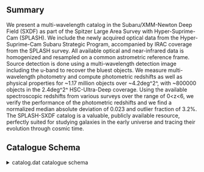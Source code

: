 ## Summary

We present a multi-wavelength catalog in the Subaru/XMM-Newton Deep Field (SXDF) as part of the Spitzer Large Area Survey with Hyper-Suprime-Cam (SPLASH). We include the newly acquired optical data from the Hyper-Suprime-Cam Subaru Strategic Program, accompanied by IRAC coverage from the SPLASH survey. All available optical and near-infrared data is homogenized and resampled on a common astrometric reference frame. Source detection is done using a multi-wavelength detection image including the u-band to recover the bluest objects. We measure multi-wavelength photometry and compute photometric redshifts as well as physical properties for ~1.17 million objects over ~4.2deg^2^, with ~800000 objects in the 2.4deg^2^ HSC-Ultra-Deep coverage. Using the available spectroscopic redshifts from various surveys over the range of 0<z<6, we verify the performance of the photometric redshifts and we find a normalized median absolute deviation of 0.023 and outlier fraction of 3.2%. The SPLASH-SXDF catalog is a valuable, publicly available resource, perfectly suited for studying galaxies in the early universe and tracing their evolution through cosmic time.

## Catalogue Schema

<details>
<summary>catalog.dat catalogue schema</summary>

| Bytes     | Format      | Units           | Label               | Explanations                                                                  |
|:----------|:------------|:----------------|:--------------------|:------------------------------------------------------------------------------|
| 1- 7      | I7          | ---             | Seq                 | [1/1169058] Source Identification number                                      |
| 9- 18     | F10.7       | deg             | RAdeg               | [33.4/35.6] Right Ascension (J2000) (RA)                                      |
| 20- 29    | F10.7       | deg             | DEdeg               | [-6.1/-3.9] Declination (J2000) (DEC)                                         |
| 31- 39    | E9.4        | deg             | amaj                | [2.2e-05/0.05] Semi-major axis (A)                                            |
| 41- 49    | E9.4        | deg             | bmin                | [4.8e-06/0.005]? Semi-minor axis (B)                                          |
| 51- 56    | F6.2        | deg             | PA                  | [-90/90] Position Angle (THETA)                                               |
| 58- 65    | F8.2        | pix             | Xpos                | Object position along x (X_IMAGE)                                             |
| 67- 74    | F8.2        | pix             | Ypos                | Object position along y (Y_IMAGE)                                             |
| 76- 82    | F7.2        | pix             | Aimg                | Semi-major axis (A_IMAGE)                                                     |
| 84- 89    | F6.2        | pix             | Bimg                | Semi-minor axis (B_IMAGE)                                                     |
| 91- 96    | F6.2        | deg             | PAimg               | Position Angle (THETA_IMAGE)                                                  |
| 98- 102   | F5.2        | ---             | KRad                | [3.5/14.6] Kron radius                                                        |
| 104- 108  | F5.2        | ---             | PAp                 | [3.5/11] Petrosian apertures                                                  |
| 110- 114  | I5          | pix2            | Area                | [4/99903] Isophotal area (filtered) above                                     |
| 116- 122  | F7.3        | ---             | Elon                | [1/489] Size ratio A_IMAGE/B_IMAGE                                            |
| 124- 132  | E9.3        | ---             | ell                 | Ellipticity 1-B_IMAGE/A_IMAGE (ELLIPTICITY)                                   |
| 134- 138  | F5.3        | ---             | E(B-V)              | [0.01/0.03] Galactic extinction                                               |
| 140- 184  | 5F9.1       | ---             | OffFlux             | [1/498078] Offsets (multiplicative) between                                   |
| 5         | arcsec      | apertures       | (OFFSET_FLUX)       | 186- 220 5F7.2  ---     Offmag    [-14.3/0] Offsets (linear) between AUTO and |
| 5         | arcsec      | apertures       | (OFFSET_MAG)        | 222- 231  F10.6 ---     zspec     [7e-5/6.3]?=-99 Spectroscopic redshift;     |
| 233- 248  | A16         | ---             | r_zspec             | Reference for the spectroscopic                                               |
| 250- 259  | F10.6       | ---             | zphot               | [0/6]?=-99 Best redshift for the source                                       |
| 261- 263  | I3          | ---             | S/G                 | [-99/1]?=-99 Star/galaxy classification flag                                  |
| 265- 271  | F7.3        | mag             | gmag                | [15.2/38.1]?=-99 Subaru/HSC g Kron-like                                       |
| 273- 280  | F8.3        | mag             | e_gmag              | [0/6969]?=-99 Error for gmag                                                  |
| 282- 288  | F7.2        | uJy             | Fhscg               | [-38/3042]?=-99 Subaru/HSC g-band flux                                        |
| 290- 295  | F6.2        | uJy             | e_Fhscg             | [0/9]?=-99 Fhscg uncertainty                                                  |
| 297- 303  | F7.3        | mag             | gmagISO             | [15.2/42]?=-99 Isophotal HSC g-band AB                                        |
| 305- 313  | F9.3        | mag             | e_gmagISO           | [0/46095]?=-99 gmagISO uncertainty                                            |
| 315- 321  | F7.2        | uJy             | FhscgISO            | [-12/2843]?=-99 Subaru/HSC g-band isophotal                                   |
| 323- 328  | F6.2        | uJy             | e_FhscgISO          | [0/4]?=-99 FhscgISO uncertainty                                               |
| 330- 369  | 5F8.3       | mag             | gmagAp              | [16/30]?=-99 Subaru/HSC g-band fixed                                          |
| 371- 410  | 5F8.3       | mag             | e_gmagAp            | [-1/8]?=-99 gmagAp uncertainties                                              |
| 412- 451  | 5F8.2       | uJy             | FhscgAp             | [-12/1263]?=-99 Subaru/HSC g-band fluxes                                      |
| 453- 487  | 5F7.2       | uJy             | e_FhscgAp           | [0/4]?=-99 FhscgAp uncertainties                                              |
| 489- 518  | 3F10.1      | pix             | gRad                | [-157499/1964] Fraction of light radii for                                    |
| 520- 522  | I3          | ---             | gFlag               | [0/184] Subaru/HSC g-band SExtractor                                          |
| 524       | I1          | ---             | f_gmag              | [0/1] Subaru/HSC g-band coverage flag                                         |
| 526- 532  | F7.3        | mag             | rmag                | [14.7/42]?=-99 Subaru/HSC r Kron-like                                         |
| 534- 543  | F10.3       | mag             | e_rmag              | [0/251727]?=-99 rmag uncertainty                                              |
| 545- 551  | F7.2        | uJy             | Fhscr               | [-104/4787]?=-99 Subaru/HSC r-band flux                                       |
| 553- 559  | F7.2        | uJy             | e_Fhscr             | [0/2593]?=-99 Fhscr uncertainty                                               |
| 561- 567  | F7.3        | mag             | rmagISO             | [14.7/39]?=-99 Isophotal HSC r-band AB                                        |
| 569- 577  | F9.3        | mag             | e_rmagISO           | [0/23487]?=-99 rmagISO uncertainty                                            |
| 579- 585  | F7.2        | uJy             | FhscrISO            | [-7/4901]?=-99 Subaru/HSC r-band isophotal                                    |
| 587- 593  | F7.2        | uJy             | e_FhscrISO          | [0/2430]?=-99 FhscrISO uncertainty                                            |
| 595- 634  | 5F8.3       | mag             | rmagAp              | [16/30]?=-99 Subaru/HSC r-band fixed                                          |
| 636- 675  | 5F8.3       | mag             | e_rmagAp            | [-1/719]?=-99 rmagAp uncertainties                                            |
| 677- 716  | 5F8.2       | uJy             | FhscrAp             | [-392/1358]?=-99 Subaru/HSC r-band fluxes                                     |
| 718- 757  | 5F8.2       | uJy             | e_FhscrAp           | [0/7895]?=-99 FhscrAp uncertainties                                           |
| 759- 788  | 3F10.1      | pix             | rRad                | [-186423/2135] Fraction of light radii                                        |
| 790- 792  | I3          | ---             | rFlag               | [0/184] Subaru/HSC r-band SExtractor                                          |
| 794       | I1          | ---             | f_rmag              | [0/1] Subaru/HSC g-band coverage flag                                         |
| 796- 802  | F7.3        | mag             | imag                | [14.6/39]?=-99 Subaru/HSC i Kron-like                                         |
| 804- 813  | F10.3       | mag             | e_imag              | [0/105521]?=-99 imag uncertainty                                              |
| 815- 822  | F8.2        | uJy             | Fhsci               | [-1290/5349]?=-99 Subaru/HSC i-band flux                                      |
| 824- 829  | F6.2        | uJy             | e_Fhsci             | [0/242]?=-99 Fhsci uncertainty                                                |
| 831- 837  | F7.3        | mag             | imagISO             | [14.6/39]?=-99 Isophotal HSC i-band AB                                        |
| 839- 848  | F10.3       | mag             | e_imagISO           | [0/64976]?=-99 imagISO uncertainty                                            |
| 850- 856  | F7.2        | uJy             | FhsciISO            | [-103/5007] Subaru/HSC i-band isophotal                                       |
| 858- 863  | F6.2        | uJy             | e_FhsciISO          | [0/206]?=-99 FhsciISO uncertainty                                             |
| 865- 904  | 5F8.3       | mag             | imagAp              | [16/30]?=-99 Subaru/HSC i-band fixed                                          |
| 906- 950  | 5F9.3       | mag             | e_imagAp            | [-1/1423]?=-99 imagAp uncertainty                                             |
| 952- 991  | 5F8.2       | uJy             | FhsciAp             | [-70/1427]?=-99 Subaru/HSC i-band fluxes                                      |
| 993-1027  | 5F7.2       | uJy             | e_FhsciAp           | [0/620]?=-99 FhsciAp uncertainties                                            |
| 1029-1058 | 3F10.1      | pix             | iRad                | [-829650/2024] Fraction of light radii                                        |
| 1060-1062 | I3          | ---             | iFlag               | [0/184] Subaru/HSC i-band SExtractor                                          |
| 1064      | I1          | ---             | f_imag              | [0/1] Subaru/HSC i-band coverage flag                                         |
| 1066-1072 | F7.3        | mag             | zmag                | [14/41]?=-99 Subaru/HSC z Kron-like                                           |
| 1074-1083 | F10.3       | mag             | e_zmag              | [0/681550]?=-99 zmag uncertainty                                              |
| 1085-1091 | F7.2        | uJy             | Fhscz               | [-274/8450] Subaru/HSC z-band flux within                                     |
| 1093-1099 | F7.2        | uJy             | e_Fhscz             | [0.01/30]?=-99 Fhscz uncertainty                                              |
| 1101-1107 | F7.3        | mag             | zmagISO             | [14/40]?=-99 Isophotal HSC z-band AB                                          |
| 1109-1117 | F9.3        | mag             | e_zmagISO           | [0/39194]?=-99 zmagISO uncertainty                                            |
| 1119-1125 | F7.2        | uJy             | FhsczISO            | [-82/8628]?=-99 Subaru/HSC z-band isophotal                                   |
| 1127-1132 | F6.2        | uJy             | e_FhsczISO          | [0/6]?=-99 FhsczISO uncertainty                                               |
| 1134-1173 | 5F8.3       | mag             | zmagAp              | [15.4/29]?=-99 Subaru/HSC z-band fixed                                        |
| 1175-1214 | 5F8.3       | mag             | e_zmagAp            | [-1/10]?=-99 zmagAp uncertainties                                             |
| 1216-1255 | 5F8.2       | uJy             | FhsczAp             | [-14/2514]?=-99 Subaru/HSC z-band fluxes                                      |
| 1257-1291 | 5F7.2       | uJy             | e_FhsczAp           | [0.01/9]?=-99 FhsczAp uncertainties                                           |
| 1293-1322 | 3F10.1      | pix             | zRad                | [-145493/2152] Fraction of light radii                                        |
| 1324-1326 | I3          | ---             | zFlag               | [0/184] Subaru/HSC z-band SExtractor                                          |
| 1328      | I1          | ---             | f_zmag              | [0/1] Subaru/HSC z-band coverage flag                                         |
| 1330-1336 | F7.3        | mag             | ymag                | [13.9/37]?=-99 Subaru/HSC y Kron-like                                         |
| 1338-1346 | F9.3        | mag             | e_ymag              | [0/17001]?=-99 ymag uncertainty                                               |
| 1348-1354 | F7.2        | uJy             | Fhscy               | [-345/9940] Subaru/HSC y-band flux within                                     |
| 1356-1361 | F6.2        | uJy             | e_Fhscy             | [0.01/60]?=-99 Fhscy uncertainty                                              |
| 1363-1369 | F7.3        | mag             | ymagISO             | [13.9/40]?=-99 Isophotal HSC y-band AB                                        |
| 1371-1380 | F10.3       | mag             | e_ymagISO           | [0/110537]?=-99 ymagISO uncertainty                                           |
| 1382-1389 | F8.2        | uJy             | FhscyISO            | [-63/10151]?=-99 Subaru/HSC y-band                                            |
| 1391-1396 | F6.2        | uJy             | e_FhscyISO          | [0.01/12]?=-99 FhscyISO uncertainty                                           |
| 1398-1437 | 5F8.3       | mag             | ymagAp              | [15/28]?=-99 Subaru/HSC y-band fixed                                          |
| 1439-1478 | 5F8.3       | mag             | e_ymagAp            | [-1/3]?=-99 ymagAp uncertainties                                              |
| 1480-1519 | 5F8.2       | uJy             | FhscyAp             | [-38/2913]?=-99 Subaru/HSC y-band fluxes                                      |
| 1521-1555 | 5F7.2       | uJy             | e_FhscyAp           | [0.01/6]?=-99 FhscyAp uncertainties                                           |
| 1557-1589 | 3E11.4      | pix             | yRad                | [-1.5e+6/2563] Fraction of light radii                                        |
| 1591-1593 | I3          | ---             | yFlag               | [0/184] Subaru/HSC y-band SExtractor                                          |
| 1595      | I1          | ---             | f_ymag              | [0/1] Subaru/HSC y-band coverage flag                                         |
| 1597-1603 | F7.3        | mag             | bmagscam            | [13.9/42]?=-99 Kron-like elliptical                                           |
| 1605-1613 | F9.3        | mag             | e_bmagscam          | [0/79630]?=-99 bmagscam uncertainty                                           |
| 1615-1622 | F8.2        | uJy             | Fscamb              | [-104/10095] Subaru/suprime B-band flux                                       |
| 1624-1629 | F6.2        | uJy             | e_Fscamb            | [0/3]?=-99 Fscamb uncertainty                                                 |
| 1631-1637 | F7.3        | mag             | bmagscamISO         | [13.9/41]?=-99 Isophotal Subaru/suprime                                       |
| 1639-1646 | F8.3        | mag             | e_bmagscamISO       | [0/5049]?=-99 bmagscamISO uncertainty                                         |
| 1648-1654 | F7.2        | uJy             | FscambISO           | [-12/9644]?=-99 Isophotal Subaru/suprime                                      |
| 1656-1661 | F6.2        | uJy             | e_FscambISO         | [0/0.6]?=-99 FscambISO uncertainty                                            |
| 1663-1702 | 5F8.3       | mag             | bmagscamAp          | [16/31]?=-99 Subaru/suprime B-band fixed                                      |
| 1704-1743 | 5F8.3       | mag             | e_bmagscamAp        | [-1/2]?=-99 bmagscamAp uncertainties                                          |
| 1745-1784 | 5F8.2       | uJy             | FscambAp            | [-13/1240]?=-99 Subaru/suprime B-band                                         |
| 1786-1820 | 5F7.2       | uJy             | e_FscambAp          | [0/0.2]?=-99 FscambAp uncertainties                                           |
| 1822-1851 | 3F10.1      | pix             | bscamRad            | [-276343/926] Subaru/suprime B-band                                           |
| 1853-1855 | I3          | ---             | bscamFlag           | [0/184] Subaru/suprime B-band SExtractor                                      |
| 1857      | I1          | ---             | f_bmagscam          | [0/1] Subaru/suprime B-band coverage flag                                     |
| 1859-1865 | F7.3        | mag             | vmagscam            | [14/38]?=-99 Kron-like elliptical aperture                                    |
| 1867-1874 | F8.3        | mag             | e_vmagscam          | [0/6059]?=-99 vmagscam uncertainty                                            |
| 1876-1883 | F8.2        | uJy             | Fscamv              | [-9148/7886] Subaru/suprime V-band flux                                       |
| 1885-1890 | F6.2        | uJy             | e_Fscamv            | [0/3]?=-99 Fscamv uncertainty                                                 |
| 1892-1898 | F7.3        | mag             | vmagscamISO         | [13.8/41]?=-99 Isophotal Subaru/suprime                                       |
| 1900-1908 | F9.3        | mag             | e_vmagscamISO       | [0/10873]?=-99 vmagscamISO uncertainty                                        |
| 1910-1917 | F8.2        | uJy             | FscamvISO           | [-146/11202]?=-99 Isophotal Subaru/suprime                                    |
| 1919-1924 | F6.2        | uJy             | e_FscamvISO         | [0/0.8]?=-99 FscamvISO uncertainty                                            |
| 1926-1965 | 5F8.3       | mag             | vmagscamAp          | [16.2/31]?=-99 Subaru/suprime V-band fixed                                    |
| 1967-2006 | 5F8.3       | mag             | e_vmagscamAp        | [-1/4]?=-99 vmagscamAp uncertainties                                          |
| 2008-2047 | 5F8.2       | uJy             | FscamvAp            | [-811/1216] Subaru/suprime V-band fluxes                                      |
| 2049-2083 | 5F7.2       | uJy             | e_FscamvAp          | [0/0.3]?=-99 FscamvAp uncertainties                                           |
| 2085-2114 | 3F10.1      | pix             | vscamRad            | [-285307/2201] Subaru/suprime V-band                                          |
| 2116-2118 | I3          | ---             | vscamFlag           | [0/184] Subaru/suprime V-band SExtractor                                      |
| 2120      | I1          | ---             | f_vmagscam          | [0/1] Subaru/suprime V-band coverage flag                                     |
| 2122-2128 | F7.3        | mag             | rmagscam            | [13.8/42]?=-99 Kron-like elliptical                                           |
| 2130-2138 | F9.3        | mag             | e_rmagscam          | [0/77177]?=-99 rmagscam uncertainty                                           |
| 2140-2147 | F8.2        | uJy             | Fscamr              | [-99/10632]?=-99 Subaru/suprime Rc-band                                       |
| 2149-2154 | F6.2        | uJy             | e_Fscamr            | [0/4]?=-99 Fscamr uncertainty                                                 |
| 2156-2162 | F7.3        | mag             | rmagscamISO         | [13.5/41]?=-99 Isophotal Subaru/suprime                                       |
| 2164-2172 | F9.3        | mag             | e_rmagscamISO       | [0/19730]?=-99 rmagscamISO uncertainty                                        |
| 2174-2181 | F8.2        | uJy             | FscamrISO           | [-11/13950]?=-99 Isophotal Subaru/suprime                                     |
| 2183-2188 | F6.2        | uJy             | e_FscamrISO         | [0/1]?=-99 FscamrISO uncertainty                                              |
| 2190-2229 | 5F8.3       | mag             | rmagscamAp          | [16/31]?=-99 Subaru/suprime Rc-band fixed                                     |
| 2231-2270 | 5F8.3       | mag             | e_rmagscamAp        | [-1/3]?=-99 rmagscamAp uncertainties                                          |
| 2272-2311 | 5F8.2       | uJy             | FscamrAp            | [-91/1405]?=-99 Subaru/suprime Rc-band                                        |
| 2313-2347 | 5F7.2       | uJy             | e_FscamrAp          | [0/0.3]?=-99 FscamrAp uncertainties                                           |
| 2349-2381 | 3E11.4      | pix             | rscamRad            | [-2e+6/954] Subaru/suprime Rc-band                                            |
| 2383-2385 | I3          | ---             | rscamFlag           | [0/184] Subaru/suprime Rc-band SExtractor                                     |
| 2387      | I1          | ---             | f_rmagscam          | [0/1] Subaru/suprime Rc-band coverage flag                                    |
| 2389-2395 | F7.3        | mag             | imagscam            | [13.8/39]?=-99 Kron-like elliptical                                           |
| 2397-2405 | F9.3        | mag             | e_imagscam          | [0/14850]?=-99 imagscam uncertainty                                           |
| 2407-2414 | F8.2        | uJy             | Fscami              | [-83/10523]?=-99 Subaru/suprime i'-band                                       |
| 2416-2421 | F6.2        | uJy             | e_Fscami            | [0/5]?=-99 RedshiftsFscami uncertainty                                        |
| 2423-2429 | F7.3        | mag             | imagscamISO         | [13.5/39]?=-99 Isophotal Subaru/suprime                                       |
| 2431-2438 | F8.3        | mag             | e_imagscamISO       | [0/1364]?=-99 imagscamISO uncertainty                                         |
| 2440-2447 | F8.2        | uJy             | FscamiISO           | [-7/14566]?=-99 Isophotal Subaru/suprime                                      |
| 2449-2454 | F6.2        | uJy             | e_FscamiISO         | [0/1]?=-99 FscamiISO uncertainty                                              |
| 2456-2495 | 5F8.3       | mag             | imagscamAp          | [15.7/30]?=-99 Subaru/suprime i'-band fixed                                   |
| 2497-2536 | 5F8.3       | mag             | e_imagscamAp        | [-1/3]?=-99 imagscamAp uncertainties                                          |
| 2538-2577 | 5F8.2       | uJy             | FscamiAp            | [-10/1904]?=-99 Subaru/suprime i'-band                                        |
| 2579-2613 | 5F7.2       | uJy             | e_FscamiAp          | [0/0.4]?=-99 FscamiAp uncertainties                                           |
| 2615-2644 | 3F10.1      | pix             | iscamRad            | [-161651/966.2] Subaru/suprime i'-band                                        |
| 2646-2648 | I3          | ---             | iscamFlag           | [0/184] Subaru/suprime i'-band SExtractor                                     |
| 2650      | I1          | ---             | f_imagscam          | [0/1] Subaru/suprime i'-band coverage flag                                    |
| 2652-2658 | F7.3        | mag             | zmagscam            | [13/37]?=-99 Kron-like elliptical aperture                                    |
| 2660-2667 | F8.3        | mag             | e_zmagscam          | [0/7358]?=-99 zmagscam uncertainty                                            |
| 2669-2676 | F8.2        | uJy             | Fscamz              | [-185/19755]?=-99 Subaru/suprime z'-band                                      |
| 2678-2683 | F6.2        | uJy             | e_Fscamz            | [0/8]?=-99 Fscamz uncertainty                                                 |
| 2685-2691 | F7.3        | mag             | zmagscamISO         | [12.7/41]?=-99 Isophotal Subaru/suprime                                       |
| 2693-2701 | F9.3        | mag             | e_zmagscamISO       | [0/25832]?=-99 zmagscamISO uncertainty                                        |
| 2703-2710 | F8.2        | uJy             | FscamzISO           | [-17/29391]?=-99 Isophotal Subaru/suprime                                     |
| 2712-2717 | F6.2        | uJy             | e_FscamzISO         | [0/2]?=-99 FscamzISO uncertainty                                              |
| 2719-2758 | 5F8.3       | mag             | zmagscamAp          | [14/30]?=-99 Subaru/suprime z'-band fixed                                     |
| 2760-2799 | 5F8.3       | mag             | e_zmagscamAp        | [-1/2]?=-99 zmagscamAp uncertainties                                          |
| 2801-2840 | 5F8.2       | uJy             | FscamzAp            | [-19/7493]?=-99 Subaru/suprime z'-band                                        |
| 2842-2876 | 5F7.2       | uJy             | e_FscamzAp          | [0/0.5]?=-99 FscamzAp uncertainties                                           |
| 2878-2910 | 3E11.4      | pix             | zscamRad            | [-1.5e+7/968] Subaru/suprime z'-band                                          |
| 2912-2914 | I3          | ---             | zscamFlag           | [0/184] Subaru/suprime z'-band SExtractor                                     |
| 2916      | I1          | ---             | f_zmagscam          | [0/1] Subaru/suprime z'-band coverage flag                                    |
| 2918-2924 | F7.3        | mag             | jmaguds             | [10.5/37]?=-99 UKIRT/WFCAM J-band Kron-like                                   |
| 2926-2933 | F8.3        | mag             | e_jmaguds           | [0/5019]?=-99 jmaguds uncertainty                                             |
| 2935-2943 | F9.2        | uJy             | Fudsj               | [-63/218081]?=-99 UKIRT/WFCAM J-band flux                                     |
| 2945-2950 | F6.2        | uJy             | e_Fudsj             | [0.01/17]?=-99 Fudsj uncertainty                                              |
| 2952-2958 | F7.3        | mag             | jmagudsISO          | [10.5/38]?=-99 UKIRT/WFCAM J-band isophotal                                   |
| 2960-2967 | F8.3        | mag             | e_jmagudsISO        | [0/3869]?=-99 jmagudsISO uncertainty                                          |
| 2969-2977 | F9.2        | uJy             | FudsjISO            | [-82/219389]?=-99 UKIRT/WFCAM J-band                                          |
| 2979-2984 | F6.2        | uJy             | e_FudsjISO          | [0.01/11]?=-99 FudsjISO uncertainty                                           |
| 2986-3025 | 5F8.3       | mag             | jmagudsAp           | [10.5/29]?=-99 UKIRT/WFCAM J-band fixed                                       |
| 3027-3066 | 5F8.3       | mag             | e_jmagudsAp         | [-1/15]?=-99 jmagudsAp uncertainties                                          |
| 3068-3117 | 5F10.2      | uJy             | FudsjAp             | [-80/215382]?=-99 UKIRT/WFCAM J-band fluxes                                   |
| 3119-3153 | 5F7.2       | uJy             | e_FudsjAp           | [0.01/8]?=-99 FudsjAp uncertainties                                           |
| 3155-3187 | 3E11.4      | pix             | udsjRad             | [-3.6e+7/6753] UKIRT/WFCAM J-band fraction                                    |
| 3189-3191 | I3          | ---             | udsjFlag            | [0/184] UKIRT/WFCAM J-band SExtractor                                         |
| 3193      | I1          | ---             | f_jmaguds           | [0/1] UKIRT/WFCAM J-band coverage flag                                        |
| 3195-3201 | F7.3        | mag             | hmaguds             | [10.4/37]?=-99 UKIRT/WFCAM H-band Kron-like                                   |
| 3203-3210 | F8.3        | mag             | e_hmaguds           | [0/9294]?=-99 hmaguds uncertainty                                             |
| 3212-3220 | F9.2        | uJy             | Fudsh               | [-388/240430]?=-99 UKIRT/WFCAM H-band flux                                    |
| 3222-3227 | F6.2        | uJy             | e_Fudsh             | [0.02/17]?=-99 Fudsh uncertainty                                              |
| 3229-3235 | F7.3        | mag             | hmagudsISO          | [10.4/37]?=-99 UKIRT/WFCAM H-band isophotal                                   |
| 3237-3244 | F8.3        | mag             | e_hmagudsISO        | [0/5658]?=-99 hmagudsISO uncertainty                                          |
| 3246-3254 | F9.2        | uJy             | FudshISO            | [-83/242285]?=-99 UKIRT/WFCAM H-band                                          |
| 3256-3261 | F6.2        | uJy             | e_FudshISO          | [0.01/11]?=-99 FudshISO uncertainty                                           |
| 3263-3302 | 5F8.3       | mag             | hmagudsAp           | [10.5/28]?=-99 UKIRT/WFCAM H-band fixed                                       |
| 3304-3343 | 5F8.3       | mag             | e_hmagudsAp         | [-1/16]?=-99 hmagudsAp uncertainties                                          |
| 3345-3394 | 5F10.2      | uJy             | FudshAp             | [-80/232326]?=-99 UKIRT/WFCAM H-band fluxes                                   |
| 3396-3430 | 5F7.2       | uJy             | e_FudshAp           | [0.01/12]?=-99 FudshAp uncertainties                                          |
| 3432-3461 | 3F10.1      | pix             | udshRad             | [-144641/6753] UKIRT/WFCAM H-band fraction                                    |
| 3463-3465 | I3          | ---             | udshFlag            | [0/184] UKIRT/WFCAM H-band SExtractor                                         |
| 3467      | I1          | ---             | f_hmaguds           | [0/1] UKIRT/WFCAM H-band coverage flag                                        |
| 3469-3475 | F7.3        | mag             | kmaguds             | [10.8/41]?=-99  UKIRT/WFCAM K-band                                            |
| 3477-3486 | F10.3       | mag             | e_kmaguds           | [0/119162]?=-99 kmaguds uncertainty                                           |
| 3488-3496 | F9.2        | uJy             | Fudsk               | [-134/169660]?=-99 UKIRT/WFCAM K-band flux                                    |
| 3498-3503 | F6.2        | uJy             | e_Fudsk             | [0.01/27]?=-99 Fudsk uncertainty                                              |
| 3505-3511 | F7.3        | mag             | kmagudsISO          | [10.8/39]?=-99 UKIRT/WFCAM K-band isophotal                                   |
| 3513-3520 | F8.3        | mag             | e_kmagudsISO        | [0/8769]?=-99 kmagudsISO uncertainty                                          |
| 3522-3530 | F9.2        | uJy             | FudskISO            | [-24/171242]?=-99 UKIRT/WFCAM K-band                                          |
| 3532-3537 | F6.2        | uJy             | e_FudskISO          | [0.01/9]?=-99 FudskISO uncertainty                                            |
| 3539-3578 | 5F8.3       | mag             | kmagudsAp           | [10.8/29]?=-99 UKIRT/WFCAM K-band fixed                                       |
| 3580-3619 | 5F8.3       | mag             | e_kmagudsAp         | [-1/9]?=-99 kmagudsAp uncertainties                                           |
| 3621-3670 | 5F10.2      | uJy             | FudskAp             | [-26/166117]?=-99 UKIRT/WFCAM K-band fluxes                                   |
| 3672-3706 | 5F7.2       | uJy             | e_FudskAp           | [0.01/7]?=-99 FudskAp uncertainties                                           |
| 3708-3737 | 3F10.1      | pix             | udskRad             | [-248191/6753] UKIRT/WFCAM K-band fraction                                    |
| 3739-3741 | I3          | ---             | udskFlag            | [0/184] UKIRT/WFCAM K-band SExtractor                                         |
| 3743      | I1          | ---             | f_kmaguds           | [0/1] UKIRT/WFCAM K-band coverage flag                                        |
| 3745-3751 | F7.3        | mag             | zmagvi              | [11/38]?=-99 VISTA Z-band Kron-like                                           |
| 3753-3760 | F8.3        | mag             | e_zmagvi            | [0/4312]?=-99 zmagvi uncertainty                                              |
| 3762-3770 | F9.2        | uJy             | Fviz                | [-321/132228]?=-99 VISTA Z-band flux within                                   |
| 3772-3777 | F6.2        | uJy             | e_Fviz              | [0/25]?=-99 Fviz uncertainty                                                  |
| 3779-3785 | F7.3        | mag             | zmagviISO           | [11/39]?=-99 VISTA Z-band isophotal                                           |
| 3787-3794 | F8.3        | mag             | e_zmagviISO         | [0/2872]?=-99 zmagviISO uncertainty                                           |
| 3796-3804 | F9.2        | uJy             | FvizISO             | [-17/136140]?=-99 VISTA Z-band isophotal                                      |
| 3806-3811 | F6.2        | uJy             | e_FvizISO           | [0/9]?=-99 FvizISO uncertainty                                                |
| 3813-3852 | 5F8.3       | mag             | zmagviAp            | [11.2/29]?=-99 VISTA Z-band fixed circular                                    |
| 3854-3893 | 5F8.3       | mag             | e_zmagviAp          | [-1/27]?=-99 zmagviAp uncertainties                                           |
| 3895-3944 | 5F10.2      | uJy             | FvizAp              | [-21/112922]?=-99 VISTA Z-band fluxes                                         |
| 3946-3980 | 5F7.2       | uJy             | e_FvizAp            | [0.01/27]?=-99 FvizAp uncertainties                                           |
| 3982-4014 | 3E11.4      | pix             | vizRad              | [-3.7e+6/1988] VISTA Z-band fraction of                                       |
| 4016-4018 | I3          | ---             | vizFlag             | [0/184] VISTA Z-band SExtractor extraction                                    |
| 4020      | I1          | ---             | f_zmagvi            | [0/1] VISTA Z-band coverage flag                                              |
| 4022-4028 | F7.3        | mag             | ymagvi              | [10.9/40]?=-99 VISTA Y-band Kron-like                                         |
| 4030-4038 | F9.3        | mag             | e_ymagvi            | [0/92148]?=-99 ymagvi uncertainty                                             |
| 4040-4048 | F9.2        | uJy             | Fviy                | [-367/152008]?=-99 VISTA Y-band flux within                                   |
| 4050-4055 | F6.2        | uJy             | e_Fviy              | [0.01/45]?=-99 Fviy uncertainty                                               |
| 4057-4063 | F7.3        | mag             | ymagviISO           | [10.9/39]?=-99 VISTA Y-band isophotal                                         |
| 4065-4072 | F8.3        | mag             | e_ymagviISO         | [0/8666]?=-99 ymagviISO uncertainty                                           |
| 4074-4082 | F9.2        | uJy             | FviyISO             | [-89/156116]?=-99 VISTA Y-band isophotal                                      |
| 4084-4089 | F6.2        | uJy             | e_FviyISO           | [0.01/17]?=-99 FviyISO uncertainty                                            |
| 4091-4130 | 5F8.3       | mag             | ymagviAp            | [11/29]?=-99 VISTA Y-band fixed circular                                      |
| 4132-4171 | 5F8.3       | mag             | e_ymagviAp          | [-1/28]?=-99 ymagviAp uncertainties                                           |
| 4173-4222 | 5F10.2      | uJy             | FviyAp              | [-47/131047]?=-99 VISTA Y-band fluxes                                         |
| 4224-4258 | 5F7.2       | uJy             | e_FviyAp            | [0.01/24]?=-99 FviyAp uncertainties                                           |
| 4260-4292 | 3E11.4      | pix             | viyRad              | [-1.9e+6/2866] VISTA Y-band fraction of                                       |
| 4294-4296 | I3          | ---             | viyFlag             | [0/184] VISTA Y-band SExtractor extraction                                    |
| 4298      | I1          | ---             | f_ymagvi            | [0/1] VISTA Y-band coverage flag                                              |
| 4300-4306 | F7.3        | mag             | jmagvi              | [11.2/39]?=-99 VISTA J-band Kron-like                                         |
| 4308-4316 | F9.3        | mag             | e_jmagvi            | [0/61927]?=-99 jmagvi uncertainty                                             |
| 4318-4326 | F9.2        | uJy             | Fvij                | [-433/114755]?=-99 VISTA J-band flux within                                   |
| 4328-4333 | F6.2        | uJy             | e_Fvij              | [0.02/164]?=-99 Fvij uncertainty                                              |
| 4335-4341 | F7.3        | mag             | jmagviISO           | [11.2/39]?=-99 VISTA J-band isophotal                                         |
| 4343-4351 | F9.3        | mag             | e_jmagviISO         | [0/23726]?=-99 jmagviISO uncertainty                                          |
| 4353-4361 | F9.2        | uJy             | FvijISO             | [-96/118703]?=-99 VISTA J-band isophotal                                      |
| 4363-4368 | F6.2        | uJy             | e_FvijISO           | [0.01/137]?=-99 FvijISO uncertainty                                           |
| 4370-4409 | 5F8.3       | mag             | jmagviAp            | [11.5/29]?=-99 VISTA J-band fixed circular                                    |
| 4411-4450 | 5F8.3       | mag             | e_jmagviAp          | [-1/88]?=-99 jmagviAp uncertainties                                           |
| 4452-4496 | 5F9.2       | uJy             | FvijAp              | [-48/91297]?=-99 VISTA J-band fluxes                                          |
| 4498-4532 | 5F7.2       | uJy             | e_FvijAp            | [0.02/187]?=-99 FvijAp uncertainties                                          |
| 4534-4566 | 3E11.4      | pix             | vijRad              | [-3.1e+6/3962] VISTA J-band fraction of                                       |
| 4568-4570 | I3          | ---             | vijFlag             | [0/184] VISTA J-band SExtractor extraction                                    |
| 4572      | I1          | ---             | f_jmagvi            | [0/1] VISTA J-band coverage flag                                              |
| 4574-4580 | F7.3        | mag             | hmagvi              | [11.4/37]?=-99 VISTA H-band Kron-like                                         |
| 4582-4590 | F9.3        | mag             | e_hmagvi            | [0/24654]?=-99 hmagvi uncertainty                                             |
| 4592-4600 | F9.2        | uJy             | Fvih                | [-365/102690]?=-99 VISTA H-band flux within                                   |
| 4602-4607 | F6.2        | uJy             | e_Fvih              | [0.02/90]?=-99 Fvih uncertainty                                               |
| 4609-4615 | F7.3        | mag             | hmagviISO           | [11.3/40]?=-99 VISTA H-band isophotal                                         |
| 4617-4625 | F9.3        | mag             | e_hmagviISO         | [0/47182]?=-99 hmagviISO uncertainty                                          |
| 4627-4635 | F9.2        | uJy             | FvihISO             | [-137/107160]?=-99 VISTA H-band isophotal                                     |
| 4637-4642 | F6.2        | uJy             | e_FvihISO           | [0.01/34]?=-99 FvihISO uncertainty                                            |
| 4644-4683 | 5F8.3       | mag             | hmagviAp            | [11.7/28]?=-99 VISTA H-band fixed circular                                    |
| 4685-4724 | 5F8.3       | mag             | e_hmagviAp          | [-1/44]?=-99 hmagviAp uncertainties                                           |
| 4726-4770 | 5F9.2       | uJy             | FvihAp              | [-1282/74633] VISTA H-band fluxes                                             |
| 4772-4806 | 5F7.2       | uJy             | e_FvihAp            | [0.02/311]?=-99 FvihAp uncertainties                                          |
| 4808-4840 | 3E11.4      | pix             | vihRad              | [-1.3e+6/3962] VISTA H-band fraction of                                       |
| 4842-4844 | I3          | ---             | vihFlag             | [0/184] VISTA H-band SExtractor extraction                                    |
| 4846      | I1          | ---             | f_hmagvi            | [0/1] VISTA H-band coverage flag                                              |
| 4848-4854 | F7.3        | mag             | ksmagvi             | [11.6/39]?=-99 VISTA Ks-band Kron-like                                        |
| 4856-4865 | F10.3       | mag             | e_ksmagvi           | [0/313384]?=-99 ksmagvi uncertainty                                           |
| 4867-4874 | F8.2        | uJy             | Fviks               | [-586/84220] VISTA Ks-band flux within                                        |
| 4876-4881 | F6.2        | uJy             | e_Fviks             | [0.03/102]?=-99 Fviks uncertainty                                             |
| 4883-4889 | F7.3        | mag             | ksmagviISO          | [11.5/37]?=-99 VISTA Ks-band isophotal                                        |
| 4891-4899 | F9.3        | mag             | e_ksmagviISO        | [0/11735]?=-99 ksmagviISO uncertainty                                         |
| 4901-4908 | F8.2        | uJy             | FviksISO            | [-140/87331]?=-99 VISTA Ks-band isophotal                                     |
| 4910-4915 | F6.2        | uJy             | e_FviksISO          | [0.02/26]?=-99 FviksISO uncertainty                                           |
| 4917-4956 | 5F8.3       | mag             | ksmagviAp           | [11.9/28]?=-99 VISTA Ks-band fixed circular                                   |
| 4958-4997 | 5F8.3       | mag             | e_ksmagviAp         | [-1/27]?=-99 ksmagviAp uncertainties                                          |
| 4999-5043 | 5F9.2       | uJy             | FviksAp             | [-1882/64674] VISTA Ks-band fluxes                                            |
| 5045-5079 | 5F7.2       | uJy             | e_FviksAp           | [0.03/77]?=-99 FviksAp uncertainties                                          |
| 5081-5113 | 3E11.4      | pix             | viksRad             | [-4.4e+6/2889] VISTA Ks-band fraction of                                      |
| 5115-5117 | I3          | ---             | viksFlag            | [0/184] VISTA Ks-band SExtractor                                              |
| 5119      | I1          | ---             | f_ksmagvi           | [0/1] VISTA Ks-band coverage flag                                             |
| 5121-5127 | F7.3        | mag             | umagM               | [13/40]?=-99 MUSUBI CFHT/Megacam u-band                                       |
| 5129-5137 | F9.3        | mag             | e_umagM             | [0/10432]?=-99 umagM uncertainty                                              |
| 5139-5146 | F8.2        | uJy             | FMu                 | [-82/20877]?=-99 MUSUBI CFHT/Megacam u-band                                   |
| 5148-5153 | F6.2        | uJy             | e_FMu               | [0/9]?=-99 FMu uncertainty                                                    |
| 5155-5161 | F7.3        | mag             | umagMISO            | [13/41]?=-99 MUSUBI CFHT/Megacam u-band                                       |
| 5163-5171 | F9.3        | mag             | e_umagMISO          | [0/11226]?=-99 umagMISO uncertainty                                           |
| 5173-5180 | F8.2        | uJy             | FMuISO              | [-27/21949]?=-99 MUSUBI CFHT/Megacam u-band                                   |
| 5182-5187 | F6.2        | uJy             | e_FMuISO            | [0/3]?=-99 FMuISO uncertainty                                                 |
| 5189-5228 | 5F8.3       | mag             | umagMAp             | [13.3/31]?=-99 MUSUBI CFHT/Megacam u-band                                     |
| 5230-5269 | 5F8.3       | mag             | e_umagMAp           | [-1/6]?=-99 umagMAp uncertainties                                             |
| 5271-5315 | 5F9.2       | uJy             | FMuAp               | [-22/17152]?=-99 MUSUBI CFHT/Megacam u-band                                   |
| 5317-5351 | 5F7.2       | uJy             | e_FMuAp             | [0/0.7]?=-99 FMuAp uncertainties                                              |
| 5353-5385 | 3E11.4      | pix             | MuRad               | [-1.1e+6/2590] MUSUBI CFHT/Megacam u-band                                     |
| 5387-5389 | I3          | ---             | MuFlag              | [0/184] MUSUBI CFHT/Megacam u-band                                            |
| 5391      | I1          | ---             | f_umagM             | [0/1] MUSUBI CFHT/Megacam u-band coverage                                     |
| 5393-5399 | F7.3        | mag             | umagC               | [13.4/40]?=-99 CFHTLS CFHT/Megacam u-band                                     |
| 5401-5409 | F9.3        | mag             | e_umagC             | [0/56715]?=-99 umagC uncertainty                                              |
| 5411-5418 | F8.2        | uJy             | FCu                 | [-478/15775] CFHTLS CFHT/Megacam u-band                                       |
| 5420-5425 | F6.2        | uJy             | e_FCu               | [0.01/11]?=-99 FCu uncertainty                                                |
| 5427-5433 | F7.3        | mag             | umagCISO            | [13.4/42]?=-99 CFHTLS CFHT/Megacam u-band                                     |
| 5435-5444 | F10.3       | mag             | e_umagCISO          | [0/141324]?=-99 umagCISO uncertainty                                          |
| 5446-5453 | F8.2        | uJy             | FCuISO              | [-328/16151] CFHTLS CFHT/Megacam u-band                                       |
| 5455-5460 | F6.2        | uJy             | e_FCuISO            | [0/2]?=-99 FCuISO uncertainty                                                 |
| 5462-5501 | 5F8.3       | mag             | umagCAp             | [13.5/30]?=-99 CFHTLS CFHT/Megacam u-band                                     |
| 5503-5542 | 5F8.3       | mag             | e_umagCAp           | [-1/2]?=-99 umagCAp uncertainties                                             |
| 5544-5588 | 5F9.2       | uJy             | FCuAp               | [-49/13632]?=-99 CFHTLS CFHT/Megacam u-band                                   |
| 5590-5624 | 5F7.2       | uJy             | e_FCuAp             | [0/0.3]?=-99 FCuAp uncertainties                                              |
| 5626-5658 | 3E11.4      | pix             | CuRad               | [-1.4e+6/4643] CFHTLS CFHT/Megacam u-band                                     |
| 5660-5662 | I3          | ---             | CuFlag              | [0/184] CFHTLS CFHT/Megacam u-band                                            |
| 5664      | I1          | ---             | f_umagC             | [0/1] CFHTLS CFHT/Megacam u-band coverage                                     |
| 5666-5672 | F7.3        | mag             | gmagC               | [13/38]?=-99 CFHT/Megacam g-band Kron-like                                    |
| 5674-5682 | F9.3        | mag             | e_gmagC             | [0/13717]?=-99 gmagC uncertainty                                              |
| 5684-5691 | F8.2        | uJy             | FCg                 | [-337/20092] CFHT/Megacam g-band flux                                         |
| 5693-5698 | F6.2        | uJy             | e_FCg               | [0/7]?=-99 FCg uncertainty                                                    |
| 5700-5706 | F7.3        | mag             | gmagCISO            | [13/40]?=-99 CFHT/Megacam g-band isophotal                                    |
| 5708-5716 | F9.3        | mag             | e_gmagCISO          | [0/18794]?=-99 gmagCISO uncertainty                                           |
| 5718-5725 | F8.2        | uJy             | FCgISO              | [-193/16425] CFHT/Megacam g-band isophotal                                    |
| 5727-5732 | F6.2        | uJy             | e_FCgISO            | [0/2]?=-99 FCgISO uncertainty                                                 |
| 5734-5773 | 5F8.3       | mag             | gmagCAp             | [14.4/31]?=-99 CFHT/Megacam g-band fixed                                      |
| 5775-5814 | 5F8.3       | mag             | e_gmagCAp           | [-1/2]?=-99 gmagCAp uncertainties                                             |
| 5816-5855 | 5F8.2       | uJy             | FCgAp               | [-63/6431]?=-99 CFHT/Megacam g-band fluxes                                    |
| 5857-5891 | 5F7.2       | uJy             | e_FCgAp             | [0/0.3]?=-99 FCgAp uncertainties                                              |
| 5893-5925 | 3E11.4      | pix             | CgRad               | [-5e+6/3676] CFHT/Megacam g-band fraction                                     |
| 5927-5929 | I3          | ---             | CgFlag              | [0/184] CFHT/Megacam g-band SExtractor                                        |
| 5931      | I1          | ---             | f_gmagC             | [0/1] CFHT/Megacam g-band coverage flag                                       |
| 5933-5939 | F7.3        | mag             | rmagC               | [12.7/40]?=-99 CFHT/Megacam r-band                                            |
| 5941-5950 | F10.3       | mag             | e_rmagC             | [0/149678]?=-99 rmagC uncertainty                                             |
| 5952-5959 | F8.2        | uJy             | FCr                 | [-890/28545] CFHT/Megacam g-band flux                                         |
| 5961-5966 | F6.2        | uJy             | e_FCr               | [0.01/11]?=-99 FCr uncertainty                                                |
| 5968-5974 | F7.3        | mag             | rmagCISO            | [12/41]?=-99 CFHT/Megacam r-band isophotal                                    |
| 5976-5984 | F9.3        | mag             | e_rmagCISO          | [0/36485]?=-99 rmagCISO uncertainty                                           |
| 5986-5993 | F8.2        | uJy             | FCrISO              | [-533/56777] CFHT/Megacam r-band isophotal                                    |
| 5995-6000 | F6.2        | uJy             | e_FCrISO            | [0/2]?=-99 FCrISO uncertainty                                                 |
| 6002-6041 | 5F8.3       | mag             | rmagCAp             | [13.9/30]?=-99 CFHT/Megacam r-band fixed                                      |
| 6043-6082 | 5F8.3       | mag             | e_rmagCAp           | [-1/2]?=-99 rmagCAp uncertainties                                             |
| 6084-6123 | 5F8.2       | uJy             | FCrAp               | [-48/9406]?=-99 CFHT/Megacam r-band fluxes                                    |
| 6125-6159 | 5F7.2       | uJy             | e_FCrAp             | [0.01/0.4]?=-99 FCrAp uncertainties                                           |
| 6161-6193 | 3E11.4      | pix             | CrRad               | [-2.5e+6/4333] CFHT/Megacam r-band fraction                                   |
| 6195-6197 | I3          | ---             | CrFlag              | [0/188] CFHT/Megacam r-band SExtractor                                        |
| 6199      | I1          | ---             | f_rmagC             | [0/1] CFHT/Megacam r-band coverage flag                                       |
| 6201-6207 | F7.3        | mag             | imagC               | [12.8/37]?=-99 CFHT/Megacam i-band                                            |
| 6209-6217 | F9.3        | mag             | e_imagC             | [0/20661]?=-99 imagC uncertainty                                              |
| 6219-6227 | F9.2        | uJy             | FCi                 | [-22924/27361] CFHT/Megacam i-band flux                                       |
| 6229-6234 | F6.2        | uJy             | e_FCi               | [0.01/18]?=-99 FCi uncertainty                                                |
| 6236-6242 | F7.3        | mag             | imagCISO            | [12.8/41]?=-99 CFHT/Megacam i-band                                            |
| 6244-6253 | F10.3       | mag             | e_imagCISO          | [0/160875]?=-99 imagCISO uncertainty                                          |
| 6255-6262 | F8.2        | uJy             | FCiISO              | [-7686/28075] CFHT/Megacam i-band isophotal                                   |
| 6264-6269 | F6.2        | uJy             | e_FCiISO            | [0.01/4]?=-99 FCiISO uncertainty                                              |
| 6271-6310 | 5F8.3       | mag             | imagCAp             | [13.9/29]?=-99 CFHT/Megacam i-band fixed                                      |
| 6312-6351 | 5F8.3       | mag             | e_imagCAp           | [-1/1.5]?=-99 imagCAp uncertainty                                             |
| 6353-6402 | 5F10.2      | uJy             | FCiAp               | [-10219/9602] CFHT/Megacam i-band fluxes                                      |
| 6404-6438 | 5F7.2       | uJy             | e_FCiAp             | [0.01/1]?=-99 FCiAp uncertainties                                             |
| 6440-6472 | 3E11.4      | pix             | CiRad               | [-9e+6/3870] CFHT/Megacam i-band fraction                                     |
| 6474-6476 | I3          | ---             | CiFlag              | [0/188] CFHT/Megacam i-band SExtractor                                        |
| 6478      | I1          | ---             | f_imagC             | [0/1] CFHT/Megacam i-band coverage flag                                       |
| 6480-6486 | F7.3        | mag             | zmagC               | [12/39]?=-99 CFHT/Megacam z-band Kron-like                                    |
| 6488-6497 | F10.3       | mag             | e_zmagC             | [0/351086]?=-99 zmagC uncertainty                                             |
| 6499-6506 | F8.2        | uJy             | FCz                 | [-1247/46479] CFHT/Megacam z-band flux                                        |
| 6508-6513 | F6.2        | uJy             | e_FCz               | [0.02/94]?=-99 FCz uncertainty                                                |
| 6515-6521 | F7.3        | mag             | zmagCISO            | [12/39]?=-99 CFHT/Megacam i-band isophotal                                    |
| 6523-6531 | F9.3        | mag             | e_zmagCISO          | [0/36963]?=-99 zmagCISO uncertainty                                           |
| 6533-6540 | F8.2        | uJy             | FCzISO              | [-967/47209] CFHT/Megacam i-band isophotal                                    |
| 6542-6547 | F6.2        | uJy             | e_FCzISO            | [0.01/17]?=-99 FCzISO uncertainty                                             |
| 6549-6588 | 5F8.3       | mag             | zmagCAp             | [13/28]?=-99 CFHT/Megacam z-band fixed                                        |
| 6590-6629 | 5F8.3       | mag             | e_zmagCAp           | [-1/5]?=-99 zmagCAp uncertainties                                             |
| 6631-6675 | 5F9.2       | uJy             | FCzAp               | [-159/20729] CFHT/Megacam z-band fluxes                                       |
| 6677-6711 | 5F7.2       | uJy             | e_FCzAp             | [0.03/5]?=-99 FCzAp uncertainty                                               |
| 6713-6745 | 3E11.4      | pix             | CzRad               | [-1.3e+6/4003] CFHT/Megacam i-band fraction                                   |
| 6747-6749 | I3          | ---             | CzFlag              | [0/184] CFHT/Megacam z-band SExtractor                                        |
| 6751      | I1          | ---             | f_zmagC             | [0/1] CFHT/Megacam z-band coverage flag                                       |
| 6753-6761 | F9.2        | uJy             | F3.6um              | [-47332/18148]?=-99 Spitzer/IRAC 3.6um                                        |
| 6763-6769 | F7.2        | uJy             | e_F3.6um            | [0/6525]?=-99 F3.6um uncertainty                                              |
| 6771-6777 | F7.3        | mag             | 3.6mag              | [13/39]?=-99 Spitzer/IRAC 3.6um AB                                            |
| 6779-6787 | F9.3        | mag             | e_3.6mag            | [-1/36444]?=-99 3.6mag uncertainty                                            |
| 6789      | I1          | ---             | f_3.6mag            | [0/2] 3.6um source extraction flag                                            |
| 6791      | I1          | ---             | f_F3.6um            | [0/1] 3.6um coverage flag (0=not covered)                                     |
| 6793-6801 | F9.2        | uJy             | F4.5um              | [-12666/17536]?=-99 Spitzer/IRAC 4.5um                                        |
| 6803-6809 | F7.2        | uJy             | e_F4.5um            | [0/3648]?=-99 F4.5um uncertainty                                              |
| 6811-6817 | F7.3        | mag             | 4.5mag              | [13/38]?=-99 Spitzer/IRAC 4.5um                                               |
| 6819-6827 | F9.3        | mag             | e_4.5mag            | [-1/16343]?=-99 4.5mag uncertainty                                            |
| 6829      | I1          | ---             | f_4.5mag            | [0/2] 4.5um source extraction flag                                            |
| 6831      | I1          | ---             | f_F4.5um            | [0/1] 4.5um coverage flag (0=not covered)                                     |
| 6833-6841 | F9.2        | uJy             | F5.8um              | [-11850/26670]?=-99 Spitzer/IRAC 5.8um                                        |
| 6843-6849 | F7.2        | uJy             | e_F5.8um            | [0/3882]?=-99 F5.8um uncertainty                                              |
| 6851-6857 | F7.3        | mag             | 5.8mag              | [12.8/36]?=-99 Spitzer/IRAC 5.8um                                             |
| 6859-6868 | F10.3       | mag             | e_5.8mag            | [-1/127339]?=-99 5.8mag uncertainty                                           |
| 6870      | I1          | ---             | f_5.8mag            | [0/2] 5.8um source extraction flag                                            |
| 6872      | I1          | ---             | f_F5.8um            | [0/1] 5.8um coverage flag (0=not covered)                                     |
| 6874-6882 | F9.2        | uJy             | F8um                | [-10554/54983]?=-99 Spitzer/IRAC 8um total                                    |
| 6884-6890 | F7.2        | uJy             | e_F8um              | [0/2336]?=-99 F8um uncertainty                                                |
| 6892-6898 | F7.3        | mag             | 8mag                | [12/36]?=-99 Spitzer/IRAC 8um AB magnitude                                    |
| 6900-6909 | F10.3       | mag             | e_8mag              | [-1/211823]?=-99 8mag uncertainty                                             |
| 6911      | I1          | ---             | f_8mag              | [0/2] 8um source extraction flag                                              |
| 6913      | I1          | ---             | f_F8um              | [0/1] 8um coverage flag (0=not covered)                                       |
| 6915-6917 | I3          | ---             | [SMR2006]           | [2/505]?=-99 Source ID in Simpson+, 2006,                                     |
| 741       | (           | 1_4GHz_ID)      | 6919-6928           | F10.6 deg    RARdeg     ?=-99 Right Ascension of the radio source             |
| 6930-6939 | F10.6       | deg             | DERdeg              | ?=-99 Declination of the radio source                                         |
| 6941-6948 | F8.2        | uJy             | F1.4GHz             | [100/62110]?=-99 1.4GHz total Flux                                            |
| 6950-6955 | F6.2        | uJy             | e_F1.4GHz           | [11/161]?=-99 F1.4GHz uncertainty                                             |
| 6957-6964 | F8.4        | ---             | R1.4GHz             | [-1/1]?=-99 Reliability of the optical                                        |
| 6966-6967 | A2          | ---             | n_R1.4GHz           | Note when no reliability value                                                |
| 6969-6976 | A8          | ---             | XID                 | Source ID in Akiyama+, 2015PASJ...67...82A                                    |
| 6978-6987 | F10.6       | deg             | RAXdeg              | ?=-99 Right Ascension of the X-ray source                                     |
| 6989-6998 | F10.6       | deg             | DEXdeg              | ?=-99 Declination  of the X-ray source                                        |
| 7000-7006 | F7.3        | ---             | zUse                | [0.03/4.1]?=-99 Redshift used for NH, LHX                                     |
| 7008-7013 | F6.2        | ---             | HR2                 | [-1/1]?=-99 Hardness ratio (Xray_HR2)                                         |
| 7015-7019 | F5.1        | 10+4/m2         | logNH               | [20/24]?=-99 Log of best-estimated hydrogen                                   |
| 7021-7025 | F5.1        | [10-7W]         | logLHX              | [39/46]?=-99 Log of best-estimated X-ray                                      |
| 7027-7034 | F8.4        | ---             | zMed                | [0.002/6]?=-99 Photo-z from median of P(z)                                    |
| 7036-7043 | F8.4        | ---             | zMedL68             | [0.0008/6]?=-99 Lower limit of 68% CI for                                     |
| 7045-7052 | F8.4        | ---             | zMedU68             | [0.004/6]?=-99 Upper limit of 68% CI for                                      |
| 7054-7061 | F8.4        | ---             | zBest               | [0/6]?=-99 Best estimate of photometric                                       |
| 7063-7070 | F8.4        | ---             | zBestL68            | [0/6]?=-99 Lower limit of 68% CI for the                                      |
| 7072-7079 | F8.4        | ---             | zBestU68            | [0/6]?=-99 Upper limit of 68% CI for the                                      |
| 7081-7089 | E9.4        | ---             | ChiBest             | [2e-5/1e+10] Reduced chi sq. value for best                                   |
| 7091-7097 | F7.3        | ---             | PDZBest             | [0/117] Probability dist. between                                             |
| 7099-7104 | F6.2        | ---             | zSec                | [0/6]?=-99 Secondary photo-z solution                                         |
| 7106-7114 | E9.4        | ---             | ChiSec              | [0.001/1e+10] Reduced chi sq. value for                                       |
| 7116-7121 | F6.2        | ---             | zQSO                | [0/6]?=-99 Best photo-z solution for the                                      |
| 7123-7131 | E9.4        | ---             | ChiQSO              | [0.0002/1e+10] Reduced chi sq. value for                                      |
| 7133-7141 | E9.4        | ---             | ChiStar             | [0.001/1e+10] Reduced chi sq. value for                                       |
| 7143-7144 | I2          | ---             | Nb                  | [0/26] No. of bands used for the photometric                                  |
| 7146-7151 | F6.2        | mag             | EBV_Best            | [0/1.2]?=-99 E(B-V) (EBV_BEST)                                                |
| 7153      | I1          | ---             | n_EBV_Best          | [0/2] Extinction law used (EXTLAW_BEST) (7)                                   |
| 7155-7163 | F9.5        | Msun            | Mass                | [-99/14]? Mass (MASS_BEST)                                                    |
| 7165-7172 | E8.2        | yr              | Age                 | [1e+7/1.3e+10]?=-99 Age (AGE_BEST)                                            |
| 7174-7180 | F7.3        | Msun/yr         | SFR                 | [-99/5.6]? Star formation rate                                                |
| 7182-7189 | F8.3        | 1/yr            | sSFR                | [-112/0]? Specific SFR (SSFR_BEST)                                            |
| 7191-7199 | E9.4        | ---             | ChiPhys             | [4e-05/1e+10] Reduced chi sq. value for                                       |
| 7201-7209 | F9.5        | Lsun            | LNUV                | [-99/14]? NUV luminosity from best-fit model                                  |
| 7211-7219 | F9.5        | Lsun            | LR                  | [-99/13.2]? R-band luminosity from best-fit                                   |
| 7221-7229 | F9.5        | Lsun            | LK                  | [-99/12.5]? K-band luminosity from best-fit                                   |
| 7232-7238 | F7.3        | mag             | gMag                | [-56/25]?=-99.99 Absolute HSC g-band                                          |
| 7240-7246 | F7.3        | mag             | rMag                | [-58/25]?=-99.99 Absolute HSC r-band                                          |
| 7248-7254 | F7.3        | mag             | iMag                | [-59/25]?=-99.99 Absolute HSC i-band                                          |
| 7256-7262 | F7.3        | mag             | zMag                | [-59/25]?=-99.99 Absolute HSC z-band                                          |
| 7264-7270 | F7.3        | mag             | yMag                | [-60/25]?=-99.99 Absolute HSC y-band                                          |
| 7272-7278 | F7.3        | mag             | BMag                | [-56/25]?=-99.99 Absolute SupCam B-band                                       |
| 7280-7286 | F7.3        | mag             | VMag                | [-57/25]?=-99.99 Absolute SupCam V-band                                       |
| 7288-7294 | F7.3        | mag             | RcMag               | [-58/25]?=-99.99 Absolute SupCam Rc-band                                      |
| 7296-7302 | F7.3        | mag             | iMagSCam            | [-59/25]?=-99.99 Absolute SupCam i'-band                                      |
| 7304-7310 | F7.3        | mag             | zMagSCam            | [-59/25]?=-99.99 Absolute SupCam z'-band                                      |
| 7312-7318 | F7.3        | mag             | JMag                | [-61/25]?=-99.99 Absolute UDS J-band                                          |
| 7320-7326 | F7.3        | mag             | HMag                | [-61/25]?=-99.99 Absolute UDS H-band                                          |
| 7328-7334 | F7.3        | mag             | KMag                | [-61/25]?=-99.99 Absolute UDS K-band                                          |
| 7336-7342 | F7.3        | mag             | ZMag                | [-59/25]?=-99.99 Absolute VIDEO Z-band                                        |
| 7344-7350 | F7.3        | mag             | YMag                | [-60/25]?=-99.99 Absolute VIDEO Y-band                                        |
| 7352-7358 | F7.3        | mag             | JMagVI              | [-61/25]?=-99.99 Absolute VIDEO J-band                                        |
| 7360-7366 | F7.3        | mag             | HMagVI              | [-61/25]?=-99.99 Absolute VIDEO H-band                                        |
| 7368-7374 | F7.3        | mag             | KsMagVI             | [-61/25]?=-99.99 Absolute VIDEO Ks-band                                       |
| 7376-7382 | F7.3        | mag             | uMagMU              | [-54/25]?=-99.99 Absolute MUSUBI u-band                                       |
| 7384-7390 | F7.3        | mag             | uMagC               | [-54/25]?=-99.99 Absolute CFHTLS u-band                                       |
| 7392-7398 | F7.3        | mag             | gMagC               | [-56/25]?=-99.99 Absolute CFHTLS g-band                                       |
| 7400-7406 | F7.3        | mag             | rMagC               | [-58/25]?=-99.99 Absolute CFHTLS r-band                                       |
| 7408-7414 | F7.3        | mag             | iMagC               | [-59/25]?=-99.99 Absolute CFHTLS i-band                                       |
| 7416-7422 | F7.3        | mag             | zMagC               | [-59/25]?=-99.99 Absolute CFHTLS z-band                                       |
| 7424-7430 | F7.3        | mag             | 3.6Mag              | [-61/25]?=-99.99 Absolute IRAC 3.6um                                          |
| 7432-7438 | F7.3        | mag             | 4.5Mag              | [-61/25]?=-99.99 Absolute IRAC 4.5um                                          |
| 7440-7446 | F7.3        | mag             | 5.8Mag              | [-60/25]?=-99.99 Absolute IRAC 5.8um                                          |
| 7448-7454 | F7.3        | mag             | 8Mag                | [-60/25]?=-99.99 Absolute IRAC 8.0um                                          |
| 7456-7457 | I2          | ---             | NbPhys              | [0/28] Number of bands used for the physical                                  |
| 571       | occurrences | VIPERS          | =                   | VIMOS Public Extragalactic Redshift Survey                                    |
| 23        | ;           | Guzzo+          | 2014A&A...566A.108G | ;                                                                             |
| 8434      | occurrences | XUDS_comp       | =                   | X-UDS compilation: This sample includes spectroscopic                         |
| 2094      | catalog     | sources.        | See                 | Section 5.1 of the paper -- 1724 occurrences.                                 |
| 1486      | occurrences | C3R2            | =                   | Complete Calibration of the Color-Redshift relation survey                    |
| 319       | occurrences | Akiyama+15      | =                   | Akiyama et al. 2015PASJ...67...82A -- 168 occurrences                         |
| 10        | =           | Finoguenov+,    | 2010,               | J/MNRAS/403/2063                                                              |
| 91        | occurrences | Ono+17          | =                   | Ono+, 2018, J/PASJ/70/S10 -- 66 occurrences                                   |
| 48        | occurrences | Ouchi+08        | =                   | Ouchi+, 2008, J/ApJS/176/301                                                  |
| 44        | occurrences | Santini+15      | =                   | Santini+, 2015, J/ApJ/801/97                                                  |
| 38        | occurrences | vanBreukelen+07 | =                   | van Breukelen et al. 2007MNRAS.382..971V                                      |
| 22        | occurrences | Geach+07        | =                   | Geach+, 2007, J/MNRAS/381/1369                                                |
| 14        | occurrences | Yamada+05       | =                   | Yamada+, 2005, J/ApJ/634/861                                                  |
| 6         | occurrences | CurtisLake+12   | =                   | Curtis-Lake+ 2012MNRAS.422.1425C -- 5 occurrences                             |
| 5         | occurrences | Momcheva+16     | =                   | Momcheva+, 2016, J/ApJS/225/27 (3D-HST grism;                                 |
| 4         | occurrences | Paris+17        | =                   | Paris+, 2017, VII/279 (SDSS-DR12Q) -- 3 occurrences                           |
| 17        | =           | Shibuya+        | 2018PASJ...70S..15S | -- 3 occurrences                                                              |
| 08        | =           | Saito+          | 2008ApJ...675.1076S | -- 2 occurrences                                                              |
| 06        | =           | Simpson+,       | 2006,               | J/MNRAS/372/741                                                               |
| 2         | occurrences | Wang+16         | =                   | Wang+, 2016, J/ApJ/819/24 -- 2 occurrences                                    |
| 16        | =           | Matsuoka+       | 2016ApJ...828...26M | (<[MOK2016b] HSC JHHMM+DDMM> in Simbad) -- 1 occurrence                       |
| 4816      | 0.1386      | 26.84/26.13     | 2.4                 | r       0.6234    0.1504  26.36/25.65     2.4                                 |
| 7741      | 0.1552      | 26.11/25.43     | 2.4                 | z       0.8912    0.0773  25.52/24.84     2.4                                 |

**Note**: Reference as follows:
              --  = No redshift -- 1,156,571 occurrences
           VIPERS = VIMOS Public Extragalactic Redshift Survey
                    (Garilli+ 2014, J/A+A/562/A23 ; Guzzo+ 2014A&A...566A.108G ;
                     Scodeggio+ 2018A&A...609A..84S) -- 8434 occurrences
        XUDS_comp = X-UDS compilation: This sample includes spectroscopic
                     redshifts for 2094 catalog sources.
                     See Section 5.1 of the paper -- 1724 occurrences.
             UDSz = UKIDSS Ultra-Deep Survey (Bradshaw+ 2013MNRAS.433..194B ;
                     McLure+ 2013MNRAS.428.1088M) -- 1486 occurrences
             C3R2 = Complete Calibration of the Color-Redshift relation survey
                     (Masters et al. 2017, J/ApJ/841/111) -- 319 occurrences
       Akiyama+15 = Akiyama et al. 2015PASJ...67...82A -- 168 occurrences
    Finoguenov+10 = Finoguenov+, 2010, J/MNRAS/403/2063
                     (<[FWT2010] DDD.dddddd+DD.dddddd> in Simbad)
                     -- 91 occurrences
           Ono+17 = Ono+, 2018, J/PASJ/70/S10 -- 66 occurrences
 Harikane_in_prep = Y. Harikane et al. (2018, in preparation) -- 48 occurrences
         Ouchi+08 = Ouchi+, 2008, J/ApJS/176/301
                     (<[OSA2008] NBNNN-A-NNNNNN> in Simbad) -- 44 occurrences
       Santini+15 = Santini+, 2015, J/ApJ/801/97
                     (<[SFF2015] NNNNNNNN> in Simbad) -- 38 occurrences
  vanBreukelen+07 = van Breukelen et al. 2007MNRAS.382..971V
                     (<[VCR2007] CVB13-NNA> in Simbad) -- 22 occurrences
         Geach+07 = Geach+, 2007, J/MNRAS/381/1369
                     (<[GSR2007] SXDF-iS-NNNNNN> in Simbad) -- 14 occurrences
        Yamada+05 = Yamada+, 2005, J/ApJ/634/861
                     (<SXDS JHHMMSS.ss+DDMMSS.s> in Simbad) -- 6 occurrences
    CurtisLake+12 = Curtis-Lake+ 2012MNRAS.422.1425C -- 5 occurrences
  Higuchi_in_prep = R. Higuchi et al. (2018, in preparation) -- 5 occurrences
      Momcheva+16 = Momcheva+, 2016, J/ApJS/225/27 (3D-HST grism;
                     <[SWM2014] UDS NNNNN> in Simbad) -- 4 occurrences
         Paris+17 = Paris+, 2017, VII/279 (SDSS-DR12Q) -- 3 occurrences
       Shibuya+17 = Shibuya+ 2018PASJ...70S..15S -- 3 occurrences
         Saito+08 = Saito+ 2008ApJ...675.1076S -- 2 occurrences
       Simpson+06 = Simpson+, 2006, J/MNRAS/372/741
                     (<[SMR2006] NNNN> in Simbad) -- 2 occurrences
          Wang+16 = Wang+, 2016, J/ApJ/819/24 -- 2 occurrences
      Matsuoka+16 = Matsuoka+ 2016ApJ...828...26M
                     (<[MOK2016b] HSC JHHMM+DDMM> in Simbad) -- 1 occurrence
Note (2): This is identical to Z_MED for all objects except
    those flagged as stars, STAR_FLAG. For objects where Z_MED estimate is
    not available, Z_BEST is used instead.
Note (3): Filters included in the multi-wavelength catalog (see Table 1):
    
     Inst/    Filt    Central   FWHM    5{sigma}         Area
     Survey           {lambda}            depth
                       [um]     [um]     [mag]          [deg^2^]
                                         (2"/3")
    
     HSC      g       0.4816    0.1386  26.84/26.13     2.4
              r       0.6234    0.1504  26.36/25.65     2.4
              i       0.7741    0.1552  26.11/25.43     2.4
              z       0.8912    0.0773  25.52/24.84     2.4
              y       0.9780    0.0783  24.79/24.09     2.4

</details>
